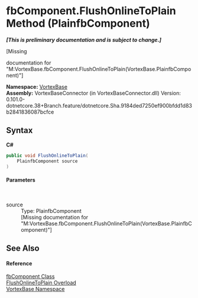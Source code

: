 # fbComponent.FlushOnlineToPlain Method (PlainfbComponent)
 _**\[This is preliminary documentation and is subject to change.\]**_

\[Missing <summary> documentation for "M:VortexBase.fbComponent.FlushOnlineToPlain(VortexBase.PlainfbComponent)"\]

**Namespace:**&nbsp;<a href="N_VortexBase.md">VortexBase</a><br />**Assembly:**&nbsp;VortexBaseConnector (in VortexBaseConnector.dll) Version: 0.101.0-dotnetcore.38+Branch.feature/dotnetcore.Sha.9184ded7250ef900bfdd1d83b2841836087bcfce

## Syntax

**C#**<br />
``` C#
public void FlushOnlineToPlain(
	PlainfbComponent source
)
```


#### Parameters
&nbsp;<dl><dt>source</dt><dd>Type: PlainfbComponent<br />\[Missing <param name="source"/> documentation for "M:VortexBase.fbComponent.FlushOnlineToPlain(VortexBase.PlainfbComponent)"\]</dd></dl>

## See Also


#### Reference
<a href="T_VortexBase_fbComponent.md">fbComponent Class</a><br /><a href="Overload_VortexBase_fbComponent_FlushOnlineToPlain.md">FlushOnlineToPlain Overload</a><br /><a href="N_VortexBase.md">VortexBase Namespace</a><br />